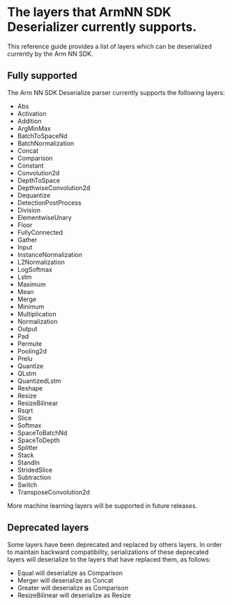 # The layers that ArmNN SDK Deserializer currently supports.

This reference guide provides a list of layers which can be deserialized currently by the Arm NN SDK.

## Fully supported

The Arm NN SDK Deserialize parser currently supports the following layers:

* Abs
* Activation
* Addition
* ArgMinMax
* BatchToSpaceNd
* BatchNormalization
* Concat
* Comparison
* Constant
* Convolution2d
* DepthToSpace
* DepthwiseConvolution2d
* Dequantize
* DetectionPostProcess
* Division
* ElementwiseUnary
* Floor
* FullyConnected
* Gather
* Input
* InstanceNormalization
* L2Normalization
* LogSoftmax
* Lstm
* Maximum
* Mean
* Merge
* Minimum
* Multiplication
* Normalization
* Output
* Pad
* Permute
* Pooling2d
* Prelu
* Quantize
* QLstm
* QuantizedLstm
* Reshape
* Resize
* ResizeBilinear
* Rsqrt
* Slice
* Softmax
* SpaceToBatchNd
* SpaceToDepth
* Splitter
* Stack
* StandIn
* StridedSlice
* Subtraction
* Switch
* TransposeConvolution2d

More machine learning layers will be supported in future releases.

## Deprecated layers

Some layers have been deprecated and replaced by others layers. In order to maintain backward compatibility, serializations of these deprecated layers will deserialize to the layers that have replaced them, as follows:

* Equal will deserialize as Comparison
* Merger will deserialize as Concat
* Greater will deserialize as Comparison
* ResizeBilinear will deserialize as Resize
